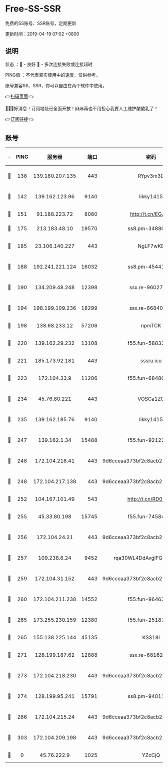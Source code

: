 # Free-SS-SSR

免费的SS账号、SSR账号，定期更新

更新时间：2019-04-19 07:02 +0800

## 说明

状态     ：🙂 - 良好 🙁 - 多次连接失败或连接超时

PING值   ：不代表真实使用中的速度，仅供参考。

账号兼容SS、SSR，你可以自由在两个软件中使用。

👉[扫码页面](https://liesauer.github.io/Free-SS-SSR/)👈

🎉🎉🎉好消息！订阅地址已全面开放！麻麻再也不用担心我要人工维护酸酸乳了！

👉[订阅链接](https://www.liesauer.net/yogurt/subscribe?ACCESS_TOKEN=DAYxR3mMaZAsaqUb)👈

## 账号

|-|PING|服务器|端口|密码|加密方式|区域|
|:----:|:----:|:-----:|-----:|:----:|:----:|:----:|
|🙂|138|139.180.207.135|443|RYpv3m3D|aes-256-cfb|JP|
|🙂|142|139.162.123.96|9140|likky1415|aes-256-cfb|JP|
|🙂|151|91.188.223.72|8080|http://t.cn/EGJIyrl|rc4-md5|RU|
|🙂|175|213.183.48.10|19570|ss8.pm-34880278|rc4-md5|RU|
|🙂|185|23.106.140.227|443|NgLF7wKB|aes-256-cfb|US|
|🙂|188|192.241.221.124|16032|ss8.pm-45441503|aes-256-cfb|US|
|🙂|190|134.209.48.248|12398|ssx.re-96027580|aes-256-cfb|US|
|🙂|194|198.199.109.236|18299|ssx.re-86840867|aes-256-cfb|US|
|🙂|198|138.68.233.12|57206|npmTCK|rc4-md5|US|
|🙂|220|139.162.29.232|13108|f55.fun-58832525|aes-256-cfb|SG|
|🙂|221|185.173.92.181|443|sssru.icu|rc4-md5|RU|
|🙂|223|172.104.33.9|11206|f55.fun-68480715|aes-256-cfb|SG|
|🙂|234|45.76.80.221|443|VOSCa1ZG|aes-256-cfb|DE|
|🙂|235|139.162.185.76|9140|likky1415|aes-256-cfb|DE|
|🙂|247|139.162.1.34|15488|f55.fun-92122073|aes-256-cfb|SG|
|🙂|248|172.104.218.41|443|9d6cceaa373bf2c8acb22e60b6a58be6|aes-256-cfb|US|
|🙂|248|172.104.217.138|443|9d6cceaa373bf2c8acb22e60b6a58be6|aes-256-cfb|US|
|🙂|252|104.167.101.49|543|http://t.cn/RD0D7sx|rc4-md5|CA|
|🙂|255|45.33.80.198|15745|f55.fun-74584715|aes-256-cfb|US|
|🙂|256|172.104.24.21|443|9d6cceaa373bf2c8acb22e60b6a58be6|aes-256-cfb|US|
|🙂|257|109.238.6.24|9452|rqa30WL4DdAvgIFG6Fs3znzTa|aes-256-cfb|FR|
|🙂|259|172.104.31.152|443|9d6cceaa373bf2c8acb22e60b6a58be6|aes-256-cfb|US|
|🙂|260|172.104.211.238|14552|f55.fun-96463764|aes-256-cfb|US|
|🙂|265|173.255.230.159|12380|f55.fun-25187450|aes-256-cfb|US|
|🙂|265|155.138.225.144|45135|KSS18l|rc4-md5|US|
|🙂|271|128.199.187.62|12888|ssx.re-68162593|aes-256-cfb|SG|
|🙂|273|172.104.218.230|443|9d6cceaa373bf2c8acb22e60b6a58be6|aes-256-cfb|US|
|🙂|274|128.199.95.241|15791|ss8.pm-94011498|aes-256-cfb|SG|
|🙂|286|172.104.215.24|443|9d6cceaa373bf2c8acb22e60b6a58be6|aes-256-cfb|US|
|🙂|303|172.104.209.198|443|9d6cceaa373bf2c8acb22e60b6a58be6|aes-256-cfb|US|
|🙁|0|45.76.222.9|1025|YZcCjQ|rc4-md5|JP|
